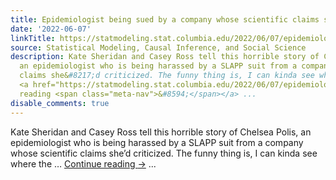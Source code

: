 ```yaml
---
title: Epidemiologist being sued by a company whose scientific claims she’d criticized
date: '2022-06-07'
linkTitle: https://statmodeling.stat.columbia.edu/2022/06/07/epidemiologist-being-sued-by-a-company-whose-scientific-claims-shed-criticized/
source: Statistical Modeling, Causal Inference, and Social Science
description: Kate Sheridan and Casey Ross tell this horrible story of Chelsea Polis,
  an epidemiologist who is being harassed by a SLAPP suit from a company whose scientific
  claims she&#8217;d criticized. The funny thing is, I can kinda see where the &#8230;
  <a href="https://statmodeling.stat.columbia.edu/2022/06/07/epidemiologist-being-sued-by-a-company-whose-scientific-claims-shed-criticized/">Continue
  reading <span class="meta-nav">&#8594;</span></a> ...
disable_comments: true
---
```

Kate Sheridan and Casey Ross tell this horrible story of Chelsea Polis, an epidemiologist who is being harassed by a SLAPP suit from a company whose scientific claims she&#8217;d criticized. The funny thing is, I can kinda see where the &#8230; <a href="https://statmodeling.stat.columbia.edu/2022/06/07/epidemiologist-being-sued-by-a-company-whose-scientific-claims-shed-criticized/">Continue reading <span class="meta-nav">&#8594;</span></a> ...